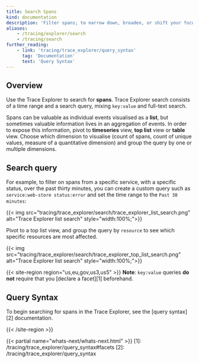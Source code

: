 ```yaml
---
title: Search Spans
kind: documentation
description: 'Filter spans; to narrow down, broaden, or shift your focus on the subset of logs of current interest.'
aliases:
    - /tracing/explorer/search
    - /tracing/search
further_reading:
    - link: 'tracing/trace_explorer/query_syntax'
      tag: 'Documentation'
      text: 'Query Syntax'
---
```


## Overview

Use the Trace Explorer to search for **spans**. Trace Explorer search consists of a time range and a search query, mixing `key:value` and full-text search.

Spans can be valuable as individual events visualised as a **list**, but sometimes valuable information lives in an aggregation of events. In order to expose this information, pivot to **timeseries** view, **top list** view or **table** view. Choose which dimension to visualise (count of spans, count of unique values, measure of a quantitative dimension) and group the query by one or multiple dimensions.

## Search query

For example, to filter on spans from a specific service, with a specific status, over the past thirty minutes, you can create a custom query such as `service:web-store status:error` and set the time range to the `Past 30 minutes`:

{{< img src="tracing/trace_explorer/search/trace_explorer_list_search.png" alt="Trace Explorer list search"  style="width:100%;">}}

Pivot to a top list view, and group the query by `resource` to see which specific resources are most affected.

{{< img src="tracing/trace_explorer/search/trace_explorer_top_list_search.png" alt="Trace Explorer list search"  style="width:100%;">}}

{{< site-region region="us,eu,gov,us3,us5" >}}
**Note**: `key:value` queries **do not** require that you [declare a facet][1] beforehand.

## Query Syntax

To begin searching for spans in the Trace Explorer, see the [query syntax][2] documentation.

{{< /site-region >}}

{{< partial name="whats-next/whats-next.html" >}}
[1]: /tracing/trace_explorer/query_syntax#facets
[2]: /tracing/trace_explorer/query_syntax
